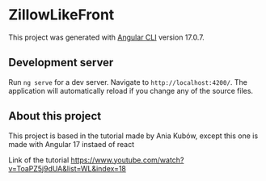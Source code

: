 # ZillowLikeFront

This project was generated with [Angular CLI](https://github.com/angular/angular-cli) version 17.0.7.

## Development server

Run `ng serve` for a dev server. Navigate to `http://localhost:4200/`. The application will automatically reload if you change any of the source files.

## About this project

This project is based in the tutorial made by Ania Kubów, except this one is made with Angular 17 instaed of react

Link of the tutorial
https://www.youtube.com/watch?v=ToaPZ5j9dUA&list=WL&index=18 